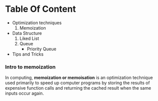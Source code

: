 # Table Of Content
- Optimization techniques
  1. Memoization
- Data Structure
  1. Liked List
  2. Queue
     - Priority Queue
-  Tips and Tricks


### Intro to memoization
In computing, **memoization or memoisation** is an optimization technique used primarily to speed up computer programs by storing the results of expensive function calls and returning the cached result when the same inputs occur again.

